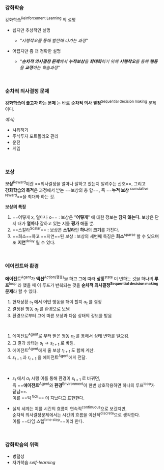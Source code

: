 ### 강화학습
강화학습<sup>Reinforcement Learning</sup> 의 설명

- 쉽지만 추상적인 설명 
	- *"시행착오를 통해 발전해 나가는 과정"*

- 어렵지만 좀 더 정확한 설명 
	- *"**순차적 의사결정 문제**에서 **누적보상**을 **최대화**하기 위해 **시행착오**를 통해 **행동**을 **교정**하는 학습과정"*

<br>

### 순차적 의사결정 문제
**강화학습이 풀고자 하는 문제** 는 바로 **순차적 의사 결정**<sup>Sequential decision making</sup> 문제이다.

*예시)*
- 샤워하기
- 주식투자 포트폴리오 관리
- 운전
- 게임

<br>

### 보상
**보상**<sup>Reward</sup>이란 ==의사결정을 얼마나 잘하고 있는지 알려주는 신호==, 그리고 <br>**강화학습의 목적**은 과정에서 받는 ==보상의 총 합==, 즉 ==**누적 보상** <sup>cumulative reward</sup>==을 최대화 하는 것.

**보상의 특징**
1. ==어떻게 x, 얼마나 o== 
	:  보상은 "**어떻게**" 에 대한 정보는 **담지 않는다**. 보상은 단지 내가 **얼마나** 잘하고 있는 지를 **평가** 해줄 뿐.
2.  ==스칼라<sup>Scalar</sup>== 
	:  보상은 **스칼라**인 **하나**의 **크기**를 가진다.
3. ==희소==하고 ==지연==된 보상 
	:  보상의 세번째 특징은 **희소**<sup>sparse</sup> 할 수 있으며 또 **지연**<sup>delay</sup> 될 수 있다. 

<br>

### 에이전트와 환경
**에이전트**<sup>Agent</sup>가 **액션**<sup>Action(행동)</sup>을 하고 그에 따라 **상황**<sup>state</sup> 이 변하는 것을 하나의 **루프**<sup>loop</sup> 라 했을 때 이 루프가 반복되는 것을 **순차적 의사결정<sup>Sequential decision making</sup> 문제**라 할 수 있다.

1. 현재상황 $s_t$ 에서 어뗜 행동을 해야 할지 $a_t$ 를 결정
2. 결정된 행동 $a_t$ 를 환경으로 보냄
3. 환경으로부터 그에 따른 보상과 다음 상태의 정보를 받음
<br>

1. 에이전트<sup>Agent</sup>로 부터 받은 행동 $a_t$ 를 통해서 상태 변화를 일으킴.
2. 그 결과 상태는 $s_t  \longrightarrow s_{t+1}$ 로 바뀜.
3. 에이전트<sup>Agent</sup>에게 줄 보상 $r_{t+1}$ 도 함께 계산.
4. $s_{t+1}$ 과 $r_{t+1}$ 을 에이전트<sup>Agent</sup>에게 전달.
<br>

- $s_t$ 에서 $a_t$ 시행 이를 통해 환경이 $s_{t+1}$ 로 바뀌면, <br>즉 ==**에이전트**<sup>Agent</sup>와 **환경**<sup>Environment</sup>이 한번 상호작용하면 하나의 루프<sup>loop</sup>가 끝남==. <br>이를 ==틱<sup> tick</sup>== 이 지났다고 표현한다.

- 실제 세계는 이를 시간의 흐름이 연속적<sup>continuous</sup>으로 보겠지만, <br>순차적 의사결정문제에서는 시간의 흐름을 이산적<sup>discrete</sup>으로 생각한다. <br>이를 ==타임 스텝<sup>time step</sup>==이라 한다.

<br>

### 강화학습의 위력
- 병렬성
- 자가학습 *self-learning* 


